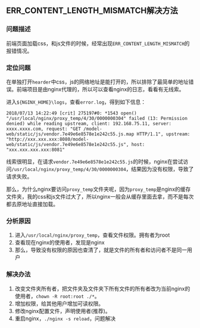 ## ERR_CONTENT_LENGTH_MISMATCH解决方法

### 问题描述

前端页面加载css，和js文件的时候，经常出现`ERR_CONTENT_LENGTH_MISMATCH`的报错情况。

### 定位问题

在单独打开`hearder`中css，js的网络地址是能打开的，所以排除了最简单的地址错误。前端项目是由nginx代理的，所以可以查看nginx的日志，看看有无线索。

进入`${NGINX_HOME}\logs`，查看`error.log`，得到如下信息：

```shell
2018/07/13 14:22:49 [crit] 275197#0: *1543 open() "/usr/local/nginx/proxy_temp/4/30/0000000304" failed (13: Permission denied) while reading upstream, client: 192.168.75.11, server: xxxx.xxxx.com, request: "GET /model-web/static/js/vendor.7e49e6e8578e1e242c55.js.map HTTP/1.1", upstream: "http://xxx.xxx.xxx:8080/model-web/static/js/vendor.7e49e6e8578e1e242c55.js", host: "xxx.xxx.xxx.xxx:8081"
```

线索很明显，在请求`vendor.7e49e6e8578e1e242c55.js`的时候，nginx在尝试访问`/usr/local/nginx/proxy_temp/4/30/0000000304`，结果因为没有权限，导致了请求失败。

那么，为什么nginx要访问`proxy_temp`文件夹呢，因为`proxy_temp`是nginx的缓存文件夹，我的css和js文件过大了，所以nginx一般会从缓存里面去拿，而不是每次都去原地址直接加载。

### 分析原因

1. 进入`/usr/local/nginx/proxy_temp`，查看文件权限。拥有者为root
2. 查看现在nginx的使用者，发现是nginx
3. 那么，导致没有权限的原因也查清了，就是文件的所有者和访问者不是同一用户

### 解决办法

1. 改变文件夹所有者，把文件夹及文件夹下所有文件的所有者改为当前nginx的使用者，`chown -R root:root ./*`。
2. 增加权限，给其他用户增加可读权限。
3. 修改nginx配置文件，声明使用者(推荐)。
4. 重启nginx，`./nginx -s reload`，问题解决